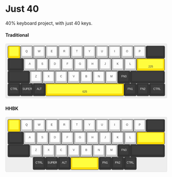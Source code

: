 # Just 40

40% keyboard project, with just 40 keys.

#### Traditional

![traditional keys](kle/traditional.png)

#### HHBK

![traditional keys](kle/hhkb.png)

